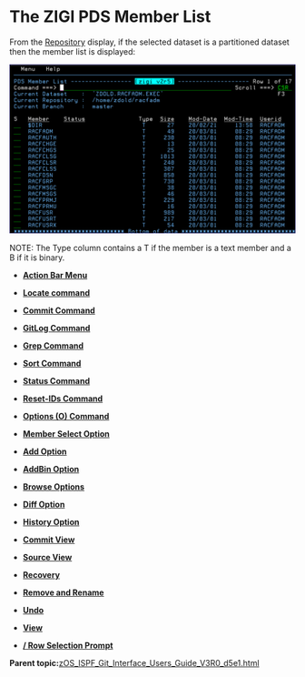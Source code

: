 # The ZIGI PDS Member List

From the [Repository](#_The_ZIGI_Current) display, if the selected dataset is a partitioned dataset then the member list is displayed:

![](media/img(66).png)

NOTE: The Type column contains a T if the member is a text member and a B if it is binary.

-   **[Action Bar Menu](zOS_ISPF_Git_Interface_Users_Guide_V3R0_action_bar_menu1.html)**  

-   **[Locate command](zOS_ISPF_Git_Interface_Users_Guide_V3R0_locate_command.html)**  

-   **[Commit Command](zOS_ISPF_Git_Interface_Users_Guide_V3R0_commit_command.html)**  

-   **[GitLog Command](zOS_ISPF_Git_Interface_Users_Guide_V3R0_gitlog_command.html)**  

-   **[Grep Command](zOS_ISPF_Git_Interface_Users_Guide_V3R0_grep_command.html)**  

-   **[Sort Command](zOS_ISPF_Git_Interface_Users_Guide_V3R0_sort_command.html)**  

-   **[Status Command](zOS_ISPF_Git_Interface_Users_Guide_V3R0_status_command.html)**  

-   **[Reset-IDs Command](zOS_ISPF_Git_Interface_Users_Guide_V3R0_reset-ids_command.html)**  

-   **[Options \(O\) Command](zOS_ISPF_Git_Interface_Users_Guide_V3R0_options_o_command.html)**  

-   **[Member Select Option](zOS_ISPF_Git_Interface_Users_Guide_V3R0_member_select_option.html)**  

-   **[Add Option](zOS_ISPF_Git_Interface_Users_Guide_V3R0_add_option1.html)**  

-   **[AddBin Option](zOS_ISPF_Git_Interface_Users_Guide_V3R0_addbin_option.html)**  

-   **[Browse Options](zOS_ISPF_Git_Interface_Users_Guide_V3R0_browse_options.html)**  

-   **[Diff Option](zOS_ISPF_Git_Interface_Users_Guide_V3R0_diff_option.html)**  

-   **[History Option](zOS_ISPF_Git_Interface_Users_Guide_V3R0_history_option.html)**  

-   **[Commit View](zOS_ISPF_Git_Interface_Users_Guide_V3R0_commit_view.html)**  

-   **[Source View](zOS_ISPF_Git_Interface_Users_Guide_V3R0_source_view.html)**  

-   **[Recovery](zOS_ISPF_Git_Interface_Users_Guide_V3R0_recovery.html)**  

-   **[Remove and Rename](zOS_ISPF_Git_Interface_Users_Guide_V3R0_remove_and_rename.html)**  

-   **[Undo](zOS_ISPF_Git_Interface_Users_Guide_V3R0_undo.html)**  

-   **[View](zOS_ISPF_Git_Interface_Users_Guide_V3R0_view1.html)**  

-   **[/ Row Selection Prompt](zOS_ISPF_Git_Interface_Users_Guide_V3R0__row_selection_prompt2.html)**  


**Parent topic:**[zOS\_ISPF\_Git\_Interface\_Users\_Guide\_V3R0\_d5e1.html](zOS_ISPF_Git_Interface_Users_Guide_V3R0_d5e1.html)


